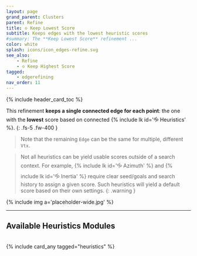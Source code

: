 ```yaml
---
layout: page
grand_parent: Clusters
parent: Refine
title: 🝔 Keep Lowest Score
subtitle: Keeps edges with the lowest heuristic scores
#summary: The **Keep Lowest Score** refinement ...
color: white
splash: icons/icon_edges-refine.svg
see_also:
    - Refine
    - 🝔 Keep Highest Score
tagged: 
    - edgerefining
nav_order: 11
---
```


{% include header_card_toc %}

This refinement **keeps a single connected edge for each point**: the one with the **lowest** score based on connected {% include lk id='🝰 Heuristics' %}.
{: .fs-5 .fw-400 } 

>Note that the remaining `Edge` can be the same for multiple, different `Vtx`.

>Not all heuristics can be yield usable scores outside of a search context. For example, {% include lk id='🝰 Azimuth' %} and {% include lk id='🝰 Inertia' %} require clear seed/goals and search history to assign a given score. Such heuristics will yield a default score based on their own settings.
{: .warning }

{% include img a='placeholder-wide.jpg' %}

---
## Available Heuristics Modules
<br>
{% include card_any tagged="heuristics" %}